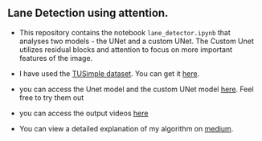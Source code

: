## Lane Detection using attention.

* This repository contains the notebook `lane_detector.ipynb` that analyses two models - the UNet and a custom UNet. The Custom Unet utilizes residual blocks and attention to focus on more important features of the image.

* I have used the [TUSimple dataset](https://github.com/TuSimple/tusimple-benchmark/tree/master/doc/lane_detection). You can get it [here](https://www.kaggle.com/datasets/manideep1108/tusimple).

* you can access the Unet model and the custom UNet model [here](https://drive.google.com/file/d/1XCYvkpXMAJv_PsZzAiRw6lUKici_KkGE/view?usp=sharing). Feel free to try them out

* you can access the output videos [here](https://drive.google.com/file/d/1Vjg4G92qZaNwPObSyxzSXnLtLEDfqt3j/view?usp=sharing)

* You can view a detailed explanation of my algorithm on [medium](https://medium.com/@pranav.agarw/lane-detection-for-autonomous-driving-using-attention-5f2798c4ab61).